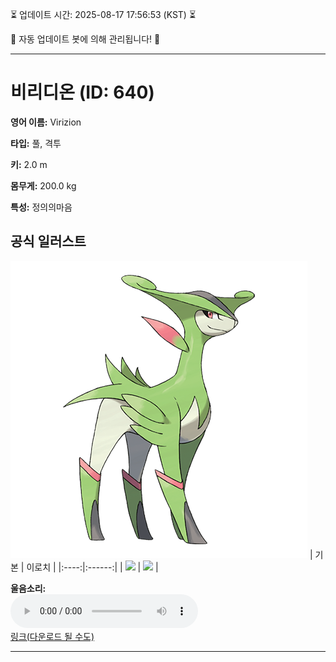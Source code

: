 
⏳ 업데이트 시간: 2025-08-17 17:56:53 (KST) ⏳

🤖 자동 업데이트 봇에 의해 관리됩니다! 🤖

---

# 비리디온 (ID: 640)
**영어 이름:** Virizion

**타입:** 풀, 격투

**키:** 2.0 m

**몸무게:** 200.0 kg

**특성:** 정의의마음

## 공식 일러스트
![](https://raw.githubusercontent.com/PokeAPI/sprites/master/sprites/pokemon/other/official-artwork/640.png)
| 기본 | 이로치 |
|:----:|:------:|
| <img src="http://play.pokemonshowdown.com/sprites/ani/virizion.gif" width="200"> | <img src="http://play.pokemonshowdown.com/sprites/ani-shiny/virizion.gif" width="200"> |

**울음소리:**<br><audio controls src="https://raw.githubusercontent.com/PokeAPI/cries/main/cries/pokemon/latest/640.ogg"></audio><br> [링크(다운로드 될 수도)](https://raw.githubusercontent.com/PokeAPI/cries/main/cries/pokemon/latest/640.ogg)


---
